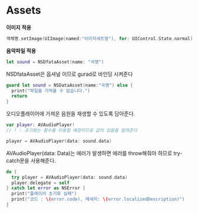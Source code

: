 # Assets

**이미지 적용**

```swift
객체명.setImage(UIImage(named:"이미지세트명"), for: UIControl.State.normal)
```

**음악파일 적용**

```swift
let sound = NSDfataAsset(name: "곡명")
```

NSDfataAsset은 옵셔널 이므로 gurad로 바인딩 시켜준다

```swift
guard let sound = NSDataAsset(name:"곡명") else {
  print("파일을 가져올 수 없습니다.")
  return
}
```

오디오플레이어에 가져온 음원을 재생할 수 있도록 담아준다.

```swift
var player: AVAudioPlayer!
// ! : 초기화는 함수를 이용할 예정이므로 값이 있음을 알려준다

player = AVAudioPlayer(data: sound.data)
```

AVAudioPlayer(data: Data)는 에러가 발생하면 에러를 throw해줘야 하므로 try-catch문을 사용해준다.

```swift
do {
  try player = AVAudioPlayer(data: sound.data)
  player.delegate = self
} catch let error as NSError {
  print("플레이어 초기화 실패")
  print("코드 : \(error.code), 메세지: \(error.localizedDescription)")
}
```



